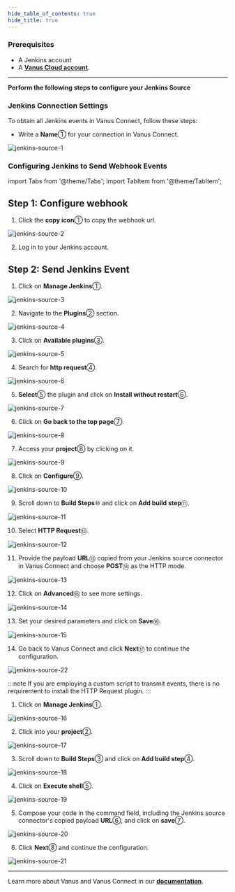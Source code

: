```yaml
--- 
hide_table_of_contents: true
hide_title: true
---
```


### Prerequisites

- A Jenkins account
- A [**Vanus Cloud account**](https://cloud.vanus.ai).

---

**Perform the following steps to configure your Jenkins Source**

### Jenkins Connection Settings

To obtain all Jenkins events in Vanus Connect, follow these steps:

- Write a **Name**① for your connection in Vanus Connect.

![jenkins-source-1](images/jenkins-source-1.webp)

### Configuring Jenkins to Send Webhook Events

import Tabs from '@theme/Tabs';
import TabItem from '@theme/TabItem';

## Step 1: Configure webhook

1. Click the **copy icon**① to copy the webhook url.

![jenkins-source-2](images/jenkins-source-2.webp)

2. Log in to your Jenkins account.

## Step 2: Send Jenkins Event

<Tabs>

<TabItem label="Plugin" value="plugin">

1. Click on **Manage Jenkins**①.

![jenkins-source-3](images/jenkins-source-3.webp)

2. Navigate to the **Plugins**② section.

![jenkins-source-4](images/jenkins-source-4.webp)

3. Click on **Available plugins**③.

![jenkins-source-5](images/jenkins-source-5.webp)

4. Search for **http request**④.

![jenkins-source-6](images/jenkins-source-6.webp)

5. **Select**⑤ the plugin and click on **Install without restart**⑥.

![jenkins-source-7](images/jenkins-source-7.webp)

6. Click on **Go back to the top page**⑦.

![jenkins-source-8](images/jenkins-source-8.webp)

7. Access your **project**⑧ by clicking on it.

![jenkins-source-9](images/jenkins-source-9.webp)

8. Click on **Configure**⑨.

![jenkins-source-10](images/jenkins-source-10.webp)

9. Scroll down to **Build Steps**⑩ and click on **Add build step**⑪.

![jenkins-source-11](images/jenkins-source-11.webp)

10. Select **HTTP Request**⑫.

![jenkins-source-12](images/jenkins-source-12.webp)

11. Provide the payload **URL**⑬ copied from your Jenkins source connector in Vanus Connect and choose **POST**⑭ as the HTTP mode.

![jenkins-source-13](images/jenkins-source-13.webp)

12. Click on **Advanced**⑮ to see more settings.

![jenkins-source-14](images/jenkins-source-14.webp)

13. Set your desired parameters and click on **Save**⑯.

![jenkins-source-15](images/jenkins-source-15.webp)

14. Go back to Vanus Connect and click **Next**⑰ to continue the configuration.

![jenkins-source-22](images/jenkins-source-22.webp)

</TabItem>

<TabItem label="Script" value="script">

:::note
If you are employing a custom script to transmit events, there is no requirement to install the HTTP Request plugin.
:::

1. Click on **Manage Jenkins**①.

![jenkins-source-16](images/jenkins-source-16.webp)

2. Click into your **project**②.

![jenkins-source-17](images/jenkins-source-17.webp)

3. Scroll down to **Build Steps**③ and click on **Add build step**④.

![jenkins-source-18](images/jenkins-source-18.webp)

4. Click on **Execute shell**⑤.

![jenkins-source-19](images/jenkins-source-19.webp)

5. Compose your code in the command field, including the Jenkins source connector's copied payload **URL**⑥, and click on **save**⑦.

![jenkins-source-20](images/jenkins-source-20.webp)

6. Click **Next**⑧ and continue the configuration.

![jenkins-source-21](images/jenkins-source-21.webp)

</TabItem>

</Tabs>

---

Learn more about Vanus and Vanus Connect in our [**documentation**](https://docs.vanus.ai).
